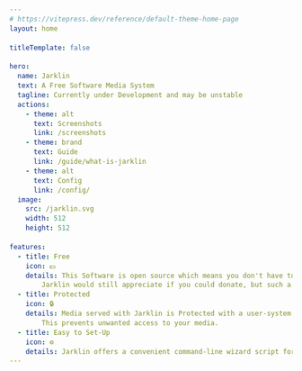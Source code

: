 ```yaml
---
# https://vitepress.dev/reference/default-theme-home-page
layout: home

titleTemplate: false

hero:
  name: Jarklin
  text: A Free Software Media System
  tagline: Currently under Development and may be unstable
  actions:
    - theme: alt
      text: Screenshots
      link: /screenshots
    - theme: brand
      text: Guide
      link: /guide/what-is-jarklin
    - theme: alt
      text: Config
      link: /config/
  image:
    src: /jarklin.svg
    width: 512
    height: 512

features:
  - title: Free
    icon: 💵
    details: This Software is open source which means you don't have to pay to use it.
        Jarklin would still appreciate if you could donate, but such a system is not available yet.
  - title: Protected
    icon: 🔒
    details: Media served with Jarklin is Protected with a user-system.
        This prevents unwanted access to your media.
  - title: Easy to Set-Up
    icon: ⚙️
    details: Jarklin offers a convenient command-line wizard script for the Installation. Also there are additional ways to install it like .tgz or with Docker
---
```



<script setup lang="ts">
import {
  VPTeamPage,
  VPTeamPageTitle,
  VPTeamMembers
} from 'vitepress/theme';


const members = [
    {
        avatar: 'https://www.github.com/PlayerG9.png',
        name: 'PlayerG9',
        title: 'Creator',
        links: [
            { icon: 'github', link: 'https://github.com/PlayerG9' },
        ]
    },
]
</script>

<VPTeamPage>
  <VPTeamPageTitle>
    <template #title>
        <img src="./assets/homepage-partial.webp" alt="homepage partial" style="width: 100%;" />
    </template>
  </VPTeamPageTitle>
</VPTeamPage>

<VPTeamPage>
  <VPTeamPageTitle>
    <template #title>
      Jarklin Team
    </template>
    <template #lead>
      The developers of Jarklin are proud to be part of the project.
      Members with exceptional contribution are featured below.
    </template>
  </VPTeamPageTitle>
  <VPTeamMembers
    size="small"
    :members="members"
  />
</VPTeamPage>
